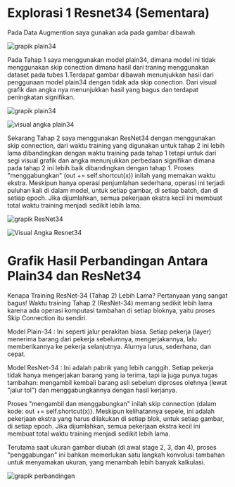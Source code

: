 # Explorasi 1 Resnet34 (Sementara) 

Pada Data Augmention saya gunakan ada pada gambar dibawah 

![grapik plain34](TubesExplorasiResNet34/data_augmention.jpg)

Pada Tahap 1 saya menggunakan model plain34, dimana model ini tidak menggunakan skip conection dimana hasil dari traning menggunakan dataset pada tubes 1.Terdapat gambar dibawah menunjukkan hasil dari penggunaan model plain34 dengan tidak ada skip conection. Dari visual grafik dan angka nya menunjukkan hasil yang bagus dan terdapat peningkatan signifikan.

![grapik plain34](TubesExplorasiResNet34/grapic_plan34.jpg)

![visual angka plain34](TubesExplorasiResNet34/acc_plan34.jpg)

Sekarang Tahap 2 saya menggunakan ResNet34 dengan menggunakan skip connection, dari waktu training yang digunakan untuk tahap 2 ini lebih lama dibandingkan dengan waktu training pada tahap 1 tetapi untuk dari segi visual grafik dan angka menunjukkan perbedaan signifikan dimana pada tahap 2 ini lebih baik dibandingkan dengan tahap 1. Proses "menggabungkan" (out += self.shortcut(x)) inilah yang memakan waktu ekstra. Meskipun hanya operasi penjumlahan sederhana, operasi ini terjadi puluhan kali di dalam model, untuk setiap gambar, di setiap batch, dan di setiap epoch. Jika dijumlahkan, semua pekerjaan ekstra kecil ini membuat total waktu training menjadi sedikit lebih lama.

![grapik ResNet34](TubesExplorasiResNet34/grapikresnet34.jpg)

![Visual Angka Resnet34](TubesExplorasiResNet34/ResNet34_angka.jpg)


# Grafik Hasil Perbandingan Antara Plain34 dan ResNet34

Kenapa Training ResNet-34 (Tahap 2) Lebih Lama?
Pertanyaan yang sangat bagus! Waktu training Tahap 2 (ResNet-34) memang sedikit lebih lama karena ada operasi komputasi tambahan di setiap bloknya, yaitu proses Skip Connection itu sendiri.

Model Plain-34 :
Ini seperti jalur perakitan biasa. Setiap pekerja (layer) menerima barang dari pekerja sebelumnya, mengerjakannya, lalu memberikannya ke pekerja selanjutnya. Alurnya lurus, sederhana, dan cepat.

Model ResNet-34 :
Ini adalah pabrik yang lebih canggih. Setiap pekerja tidak hanya mengerjakan barang yang ia terima, tapi ia juga punya tugas tambahan: mengambil kembali barang asli sebelum diproses olehnya (lewat "jalur tol") dan menggabungkannya dengan hasil kerjanya.

Proses "mengambil dan menggabungkan" inilah skip connection (dalam kode: out += self.shortcut(x)). Meskipun kelihatannya sepele, ini adalah pekerjaan ekstra yang harus dilakukan di setiap blok, untuk setiap gambar, di setiap epoch. Jika dijumlahkan, semua pekerjaan ekstra kecil ini membuat total waktu training menjadi sedikit lebih lama.

Terutama saat ukuran gambar diubah (di awal stage 2, 3, dan 4), proses "penggabungan" ini bahkan memerlukan satu langkah konvolusi tambahan untuk menyamakan ukuran, yang menambah lebih banyak kalkulasi.

![grapik perbandingan](TubesExplorasiResNet34/grapik_perbandingan.jpg)
